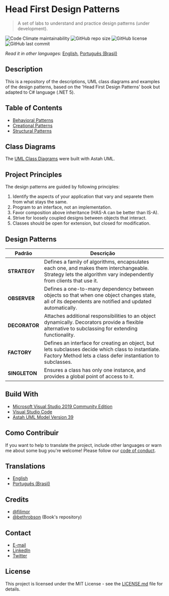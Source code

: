 # Head First Design Patterns

> A set of labs to understand and practice design patterns (under development).

![Code Climate maintainability](https://img.shields.io/codeclimate/maintainability/filimor/head-first-design-patterns)
![GitHub repo size](https://img.shields.io/github/repo-size/filimor/head-first-design-patterns)
![GitHub license](https://img.shields.io/github/license/filimor/head-first-design-patterns)
![GitHub last commit](https://img.shields.io/github/last-commit/filimor/head-first-design-patterns)

*Read it in other languages:* [English](https://github.com/filimor/head-first-design-patterns/blob/master/README.md), [Português (Brasil)](https://github.com/filimor/head-first-design-patterns/blob/master/README.pt-br.md)

## Description

This is a repository of the descriptions, UML class diagrams and examples of the
design patterns, based on the 'Head First Design Patterns' book but adapted to
C# language (.NET 5).

## Table of Contents

* [Behavioral Patterns](description/BehavioralPatterns.md)
* [Creational Patterns](description/CreationalPatterns.md)
* [Structural Patterns](description/StructuralPatterns.md)

## Class Diagrams

The [UML Class Diagrams](docs/HeadFirstDesignPatterns.asta) were built with Astah UML.

## Project Principles

The design patterns are guided by following principles:

1. Identify the aspects of your application that vary and separete them from
what stays the same.
2. Program to an interface, not an implementation.
3. Favor composition above inheritance (HAS-A can be better than IS-A).
4. Strive for loosely coupled designs between objects that interact.
5. Classes should be open for extension, but closed for modification.

## Design Patterns

| Padrão | Descrição |
|-|-|
| **STRATEGY** | Defines a family of algorithms, encapsulates each one, and makes them interchangeable. Strategy lets the algorithm vary independently from clients that use it. |
| **OBSERVER** | Defines a one-to-many dependency between objects so that when one object changes state, all of its dependents are notified and updated automatically. |
| **DECORATOR** | Attaches additional responsibilities to an object dynamically. Decorators provide a flexible alternative to subclassing for extending functionality. |
| **FACTORY** | Defines an interface for creating an object, but lets subclasses decide which class to instantiate. Factory Method lets a class defer instantiation to subclasses. |
| **SINGLETON** | Ensures a class has only one instance, and provides a global point of access to it. |

## Build With

* [Microsoft Visual Studio 2019 Community Edition](https://visualstudio.microsoft.com/vs/community/)
* [Visual Studio Code](https://code.visualstudio.com/)
* [Astah UML Model Version 39](https://astah.net/products/astah-uml/)

## Como Contribuir

If you want to help to translate the project, include other languages or warn me
about some bug you're welcome! Please follow our
[code of conduct](https://github.com/filimor/head-first-design-patterns/blob/master/CODE_OF_CONDUCT.md).

## Translations

* [English](https://github.com/filimor/head-first-design-patterns/blob/master/README.md)
* [Português (Brasil)](https://github.com/filimor/head-first-design-patterns/blob/master/README.pt-BR.md)

## Credits

* [@filimor](https://github.com/filimor/)
* [@bethrobson](https://github.com/bethrobson/Head-First-Design-Patterns)
(Book's repository)

## Contact

* [E-mail](mailto:filimor@posteo.net)
* [LinkedIn](https://www.linkedin.com/in/filimor/)
* [Twitter](https://www.twitter.com/filimorbr/)

## License

This project is licensed under the MIT License - see the
[LICENSE.md](https://github.com/filimor/head-first-design-patterns/blob/master/LICENSE "MIT")
file for details.

